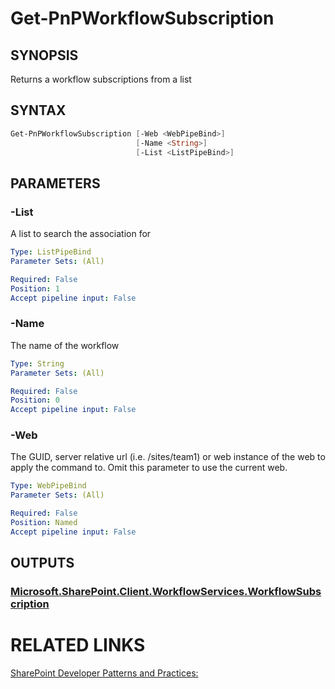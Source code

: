 # Get-PnPWorkflowSubscription

## SYNOPSIS
Returns a workflow subscriptions from a list

## SYNTAX 

```powershell
Get-PnPWorkflowSubscription [-Web <WebPipeBind>]
                            [-Name <String>]
                            [-List <ListPipeBind>]
```


## PARAMETERS

### -List
A list to search the association for

```yaml
Type: ListPipeBind
Parameter Sets: (All)

Required: False
Position: 1
Accept pipeline input: False
```

### -Name
The name of the workflow

```yaml
Type: String
Parameter Sets: (All)

Required: False
Position: 0
Accept pipeline input: False
```

### -Web
The GUID, server relative url (i.e. /sites/team1) or web instance of the web to apply the command to. Omit this parameter to use the current web.

```yaml
Type: WebPipeBind
Parameter Sets: (All)

Required: False
Position: Named
Accept pipeline input: False
```

## OUTPUTS

### [Microsoft.SharePoint.Client.WorkflowServices.WorkflowSubscription](https://msdn.microsoft.com/en-us/library/microsoft.sharepoint.client.workflowservices.workflowsubscription.aspx)

# RELATED LINKS

[SharePoint Developer Patterns and Practices:](http://aka.ms/sppnp)